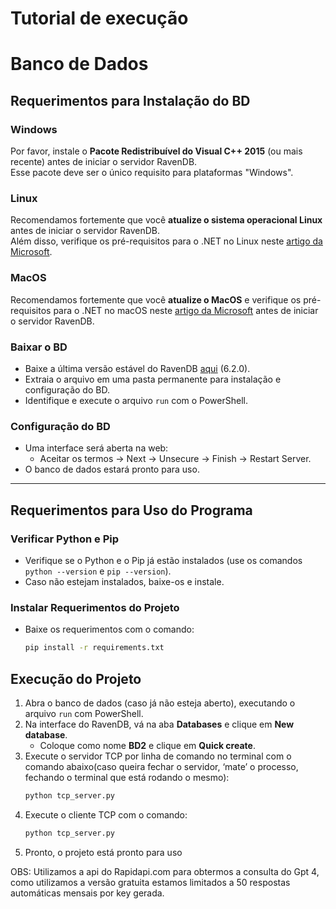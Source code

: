﻿# Tutorial de execução

# Banco de Dados
## Requerimentos para Instalação do BD

### Windows
Por favor, instale o **Pacote Redistribuível do Visual C++ 2015** (ou mais recente) antes de iniciar o servidor RavenDB.  
Esse pacote deve ser o único requisito para plataformas "Windows".  

### Linux
Recomendamos fortemente que você **atualize o sistema operacional Linux** antes de iniciar o servidor RavenDB.  
Além disso, verifique os pré-requisitos para o .NET no Linux neste [artigo da Microsoft](https://dotnet.microsoft.com/).

### MacOS
Recomendamos fortemente que você **atualize o MacOS** e verifique os pré-requisitos para o .NET no macOS neste [artigo da Microsoft](https://dotnet.microsoft.com/) antes de iniciar o servidor RavenDB.

### Baixar o BD
- Baixe a última versão estável do RavenDB [aqui](https://ravendb.net/download) (6.2.0).
- Extraia o arquivo em uma pasta permanente para instalação e configuração do BD.
- Identifique e execute o arquivo `run` com o PowerShell.

### Configuração do BD
- Uma interface será aberta na web:
  - Aceitar os termos -> Next -> Unsecure -> Finish -> Restart Server.
- O banco de dados estará pronto para uso.

---

## Requerimentos para Uso do Programa

### Verificar Python e Pip
- Verifique se o Python e o Pip já estão instalados (use os comandos `python --version` e `pip --version`).
- Caso não estejam instalados, baixe-os e instale.

### Instalar Requerimentos do Projeto
- Baixe os requerimentos com o comando:
  ```bash
  pip install -r requirements.txt
## Execução do Projeto

1. Abra o banco de dados (caso já não esteja aberto), executando o arquivo `run` com PowerShell.
2. Na interface do RavenDB, vá na aba **Databases** e clique em **New database**.
   - Coloque como nome **BD2** e clique em **Quick create**.
3. Execute o servidor TCP por linha de comando no terminal com o comando abaixo(caso queira fechar o servidor, ‘mate’ o processo, fechando o terminal que está rodando o mesmo):
   ```bash
   python tcp_server.py
4. Execute o cliente TCP com o comando:
    ```bash
   python tcp_server.py
5. Pronto, o projeto está pronto para uso

OBS: Utilizamos a api do Rapidapi.com para obtermos a consulta do Gpt 4, como utilizamos a versão gratuita estamos limitados a 50 respostas automáticas mensais por key gerada.
